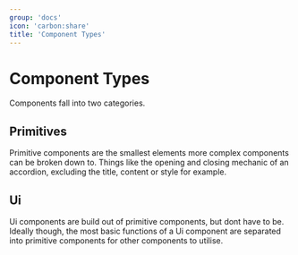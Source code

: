 ```yaml
---
group: 'docs'
icon: 'carbon:share'
title: 'Component Types'
---
```


# Component Types

Components fall into two categories.

## Primitives

Primitive components are the smallest elements more complex components can be broken down to. Things like the opening and closing mechanic of an accordion, excluding the title, content or style for example.

## Ui

Ui components are build out of primitive components, but dont have to be. Ideally though, the most basic functions of a Ui component are separated into primitive components for other components to utilise.

